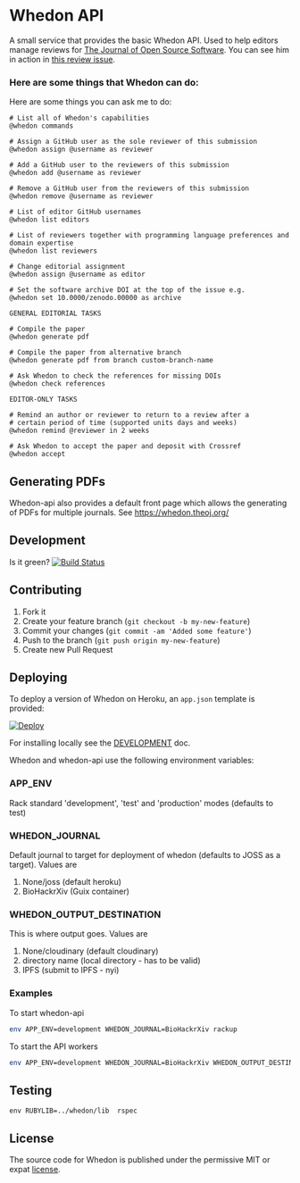 # Whedon API

A small service that provides the basic Whedon API. Used to help editors manage reviews for [The Journal of Open Source Software](http://joss.theoj.org). You can see him in action in [this review issue](https://github.com/openjournals/joss-reviews/issues/78).

### Here are some things that Whedon can do:

Here are some things you can ask me to do:

```
# List all of Whedon's capabilities
@whedon commands

# Assign a GitHub user as the sole reviewer of this submission
@whedon assign @username as reviewer

# Add a GitHub user to the reviewers of this submission
@whedon add @username as reviewer

# Remove a GitHub user from the reviewers of this submission
@whedon remove @username as reviewer

# List of editor GitHub usernames
@whedon list editors

# List of reviewers together with programming language preferences and domain expertise
@whedon list reviewers

# Change editorial assignment
@whedon assign @username as editor

# Set the software archive DOI at the top of the issue e.g.
@whedon set 10.0000/zenodo.00000 as archive

GENERAL EDITORIAL TASKS

# Compile the paper
@whedon generate pdf

# Compile the paper from alternative branch
@whedon generate pdf from branch custom-branch-name

# Ask Whedon to check the references for missing DOIs
@whedon check references

EDITOR-ONLY TASKS

# Remind an author or reviewer to return to a review after a
# certain period of time (supported units days and weeks)
@whedon remind @reviewer in 2 weeks

# Ask Whedon to accept the paper and deposit with Crossref
@whedon accept

```

## Generating PDFs

Whedon-api also provides a default front page which allows the generating
of PDFs for multiple journals. See https://whedon.theoj.org/

## Development

Is it green? [![Build Status](https://travis-ci.org/openjournals/whedon-api.svg?branch=master)](https://travis-ci.org/openjournals/whedon-api)

## Contributing

1. Fork it
2. Create your feature branch (`git checkout -b my-new-feature`)
3. Commit your changes (`git commit -am 'Added some feature'`)
4. Push to the branch (`git push origin my-new-feature`)
5. Create new Pull Request

## Deploying

To deploy a version of Whedon on Heroku, an `app.json` template is provided:

[![Deploy](https://www.herokucdn.com/deploy/button.svg)](https://heroku.com/deploy?template=https://github.com/openjournals/whedon-api)

For installing locally see the [DEVELOPMENT](./doc/DEVELOPMENT.org) doc.

Whedon and whedon-api use the following environment variables:

### APP_ENV

Rack standard 'development', 'test' and 'production' modes (defaults to test)

### WHEDON_JOURNAL

Default journal to target for deployment of whedon (defaults to JOSS
as a target). Values are

1. None/joss (default heroku)
2. BioHackrXiv (Guix container)

### WHEDON_OUTPUT_DESTINATION

This is where output goes. Values are

1. None/cloudinary (default cloudinary)
2. directory name (local directory - has to be valid)
3. IPFS (submit to IPFS - nyi)

### Examples

To start whedon-api

```bash
env APP_ENV=development WHEDON_JOURNAL=BioHackrXiv rackup
```

To start the API workers

```bash
env APP_ENV=development WHEDON_JOURNAL=BioHackrXiv WHEDON_OUTPUT_DESTINATION=/home/wrk/tmp =local RUBYLIB=../whedon/lib sidekiq -c 1 -t 25 -r ./workers.rb
```

## Testing

    env RUBYLIB=../whedon/lib  rspec

## License

The source code for Whedon is published under the permissive MIT or
expat [license](LICENSE).
